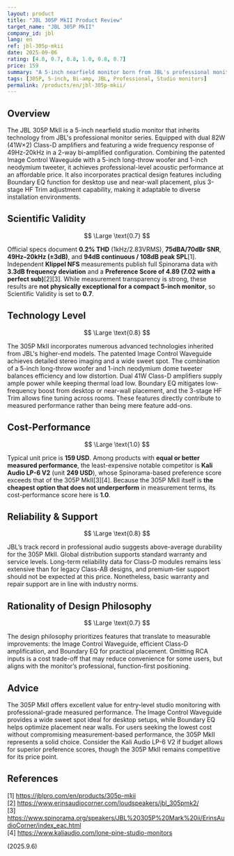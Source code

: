 ```yaml
---
layout: product
title: "JBL 305P MkII Product Review"
target_name: "JBL 305P MkII"
company_id: jbl
lang: en
ref: jbl-305p-mkii
date: 2025-09-06
rating: [4.0, 0.7, 0.8, 1.0, 0.8, 0.7]
price: 159
summary: "A 5-inch nearfield monitor born from JBL's professional monitor series. Boasts high technical performance backed by measurement data including 0.2% THD, 75dB SNR, and 49Hz-20kHz frequency response. Delivers strong cost-performance at 159 USD per unit while offering class-leading measured performance. The Image Control Waveguide offers a wide sweet spot, while the Boundary EQ function is practical for desktop use."
tags: [305P, 5-inch, Bi-amp, JBL, Professional, Studio monitors]
permalink: /products/en/jbl-305p-mkii/
---
```


## Overview

The JBL 305P MkII is a 5-inch nearfield studio monitor that inherits technology from JBL's professional monitor series. Equipped with dual 82W (41W×2) Class-D amplifiers and featuring a wide frequency response of 49Hz-20kHz in a 2-way bi-amplified configuration. Combining the patented Image Control Waveguide with a 5-inch long-throw woofer and 1-inch neodymium tweeter, it achieves professional-level acoustic performance at an affordable price. It also incorporates practical design features including Boundary EQ function for desktop use and near-wall placement, plus 3-stage HF Trim adjustment capability, making it adaptable to diverse installation environments.

## Scientific Validity

$$ \Large \text{0.7} $$

Official specs document **0.2% THD** (1kHz/2.83VRMS), **75dBA/70dBr SNR**, **49Hz–20kHz (±3dB)**, and **94dB continuous / 108dB peak SPL**[1]. Independent **Klippel NFS** measurements publish full Spinorama data with **3.3dB frequency deviation** and a **Preference Score of 4.89 (7.02 with a perfect sub)**[2][3]. While measurement transparency is strong, these results are **not physically exceptional for a compact 5-inch monitor**, so Scientific Validity is set to **0.7**.

## Technology Level

$$ \Large \text{0.8} $$

The 305P MkII incorporates numerous advanced technologies inherited from JBL's higher-end models. The patented Image Control Waveguide achieves detailed stereo imaging and a wide sweet spot. The combination of a 5-inch long-throw woofer and 1-inch neodymium dome tweeter balances efficiency and low distortion. Dual 41W Class-D amplifiers supply ample power while keeping thermal load low. Boundary EQ mitigates low-frequency boost from desktop or near-wall placement, and the 3-stage HF Trim allows fine tuning across rooms. These features directly contribute to measured performance rather than being mere feature add-ons.

## Cost-Performance

$$ \Large \text{1.0} $$

Typical unit price is **159 USD**. Among products with **equal or better measured performance**, the least-expensive notable competitor is **Kali Audio LP-6 V2** (unit **249 USD**), whose Spinorama-based preference score exceeds that of the 305P MkII[3][4]. Because the 305P MkII itself is **the cheapest option that does not underperform** in measurement terms, its cost-performance score here is **1.0**.

## Reliability & Support

$$ \Large \text{0.8} $$

JBL’s track record in professional audio suggests above-average durability for the 305P MkII. Global distribution supports standard warranty and service levels. Long-term reliability data for Class-D modules remains less extensive than for legacy Class-AB designs, and premium-tier support should not be expected at this price. Nonetheless, basic warranty and repair support are in line with industry norms.

## Rationality of Design Philosophy

$$ \Large \text{0.7} $$

The design philosophy prioritizes features that translate to measurable improvements: the Image Control Waveguide, efficient Class-D amplification, and Boundary EQ for practical placement. Omitting RCA inputs is a cost trade-off that may reduce convenience for some users, but aligns with the monitor’s professional, function-first positioning.

## Advice

The 305P MkII offers excellent value for entry-level studio monitoring with professional-grade measured performance. The Image Control Waveguide provides a wide sweet spot ideal for desktop setups, while Boundary EQ helps optimize placement near walls. For users seeking the lowest cost without compromising measurement-based performance, the 305P MkII represents a solid choice. Consider the Kali Audio LP-6 V2 if budget allows for superior preference scores, though the 305P MkII remains competitive for its price point.

## References
[1] https://jblpro.com/en/products/305p-mkii  
[2] https://www.erinsaudiocorner.com/loudspeakers/jbl_305pmk2/  
[3] https://www.spinorama.org/speakers/JBL%20305P%20Mark%20ii/ErinsAudioCorner/index_eac.html  
[4] https://www.kaliaudio.com/lone-pine-studio-monitors

(2025.9.6)